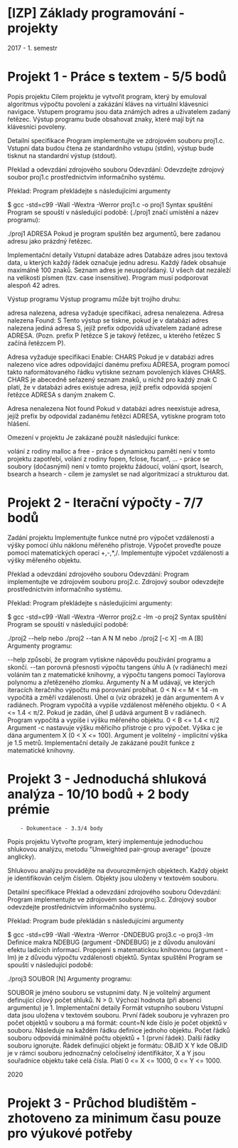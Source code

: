 # [IZP] Základy programování - projekty

2017 - 1. semestr

# Projekt 1 - Práce s textem - 5/5 bodů

  Popis projektu
  Cílem projektu je vytvořit program, který by emuloval algoritmus výpočtu povolení a zakázání kláves na virtuální klávesnici navigace. Vstupem programu jsou data známých adres a uživatelem zadaný řetězec. Výstup programu bude obsahovat znaky, které mají být na klávesnici povoleny.

  Detailní specifikace
  Program implementujte ve zdrojovém souboru proj1.c. Vstupní data budou čtena ze standardního vstupu (stdin), výstup bude tisknut na standardní výstup (stdout).

  Překlad a odevzdání zdrojového souboru
  Odevzdání: Odevzdejte zdrojový soubor proj1.c prostřednictvím informačního systému.

  Překlad: Program překládejte s následujícími argumenty

  $ gcc -std=c99 -Wall -Wextra -Werror proj1.c -o proj1
  Syntax spuštění
  Program se spouští v následující podobě: (./proj1 značí umístění a název programu):

  ./proj1 ADRESA
  Pokud je program spuštěn bez argumentů, bere zadanou adresu jako prázdný řetězec.

  Implementační detaily
  Vstupní databáze adres
  Databáze adres jsou textová data, u kterých každý řádek označuje jednu adresu. Každý řádek obsahuje maximálně 100 znaků. Seznam adres je neuspořádaný. U všech dat nezáleží na velikosti písmen (tzv. case insensitive). Program musí podporovat alespoň 42 adres.

  Výstup programu
  Výstup programu může být trojího druhu:

  adresa nalezena,
  adresa vyžaduje specifikaci,
  adresa nenalezena.
  Adresa nalezena
  Found: S
  Tento výstup se tiskne, pokud je v databázi adres nalezena jediná adresa S, jejíž prefix odpovídá uživatelem zadané adrese ADRESA. (Pozn. prefix P řetězce S je takový řetězec, u kterého řetězec S začíná řetězcem P).

  Adresa vyžaduje specifikaci
  Enable: CHARS
  Pokud je v databázi adres nalezeno více adres odpovídající danému prefixu ADRESA, program pomocí takto naformátovaného řádku vytiskne seznam povolených kláves CHARS. CHARS je abecedně seřazený seznam znaků, u nichž pro každý znak C platí, že v databázi adres existuje adresa, jejíž prefix odpovídá spojení řetězce ADRESA s daným znakem C.

  Adresa nenalezena
  Not found
  Pokud v databázi adres neexistuje adresa, jejíž prefix by odpovídal zadanému řetězci ADRESA, vytiskne program toto hlášení.

  Omezení v projektu
  Je zakázané použít následující funkce:

  volání z rodiny malloc a free - práce s dynamickou pamětí není v tomto projektu zapotřebí,
  volání z rodiny fopen, fclose, fscanf, ... - práce se soubory (dočasnými) není v tomto projektu žádoucí,
  volání qsort, lsearch, bsearch a hsearch - cílem je zamyslet se nad algoritmizací a strukturou dat.
  

# Projekt 2 - Iterační výpočty - 7/7 bodů
  
  Zadání projektu
  Implementujte funkce nutné pro výpočet vzdálenosti a výšky pomocí úhlu náklonu měřeného přístroje. Výpočet proveďte pouze pomocí matematických operací +,-,*,/. Implementujte výpočet vzdálenosti a výšky měřeného objektu.

  Překlad a odevzdání zdrojového souboru
  Odevzdání: Program implementujte ve zdrojovém souboru proj2.c. Zdrojový soubor odevzdejte prostřednictvím informačního systému.

  Překlad: Program překládejte s následujícími argumenty:

  $ gcc -std=c99 -Wall -Wextra -Werror proj2.c -lm -o proj2
  Syntax spuštění
  Program se spouští v následující podobě:

  ./proj2 --help
  nebo
  ./proj2 --tan A N M
  nebo
  ./proj2 [-c X] -m A [B]
  Argumenty programu:

  --help způsobí, že program vytiskne nápovědu používání programu a skončí.
  --tan porovná přesnosti výpočtu tangens úhlu A (v radiánech) mezi voláním tan z matematické knihovny, a výpočtu tangens pomocí Taylorova polynomu a zřetězeného zlomku. Argumenty N a M udávají, ve kterých iteracích iteračního výpočtu má porovnání probíhat. 0 < N <= M < 14
  -m vypočítá a změří vzdálenosti.
  Úhel α (viz obrázek) je dán argumentem A v radiánech. Program vypočítá a vypíše vzdálenost měřeného objektu. 0 < A <= 1.4 < π/2.
  Pokud je zadán, úhel β udává argument B v radiánech. Program vypočítá a vypíše i výšku měřeného objektu. 0 < B <= 1.4 < π/2
  Argument -c nastavuje výšku měřicího přístroje c pro výpočet. Výška c je dána argumentem X (0 < X <= 100). Argument je volitelný - implicitní výška je 1.5 metrů.
  Implementační detaily
  Je zakázané použít funkce z matematické knihovny.
  
 
# Projekt 3 - Jednoduchá shluková analýza - 10/10 bodů + 2 body prémie
	    - Dokumentace - 3.3/4 body
  Popis projektu
  Vytvořte program, který implementuje jednoduchou shlukovou analýzu, metodu "Unweighted pair-group average" (pouze anglicky).

  Shlukovou analýzu provádějte na dvourozměrných objektech. Každý objekt je identifikován celým číslem. Objekty jsou uloženy v textovém souboru.

  Detailní specifikace
  Překlad a odevzdání zdrojového souboru
  Odevzdání: Program implementujte ve zdrojovém souboru proj3.c. Zdrojový soubor odevzdejte prostřednictvím informačního systému.

  Překlad: Program bude překládán s následujícími argumenty

  $ gcc -std=c99 -Wall -Wextra -Werror -DNDEBUG proj3.c -o proj3 -lm
  Definice makra NDEBUG (argument -DNDEBUG) je z důvodu anulování efektu ladicích informací.
  Propojení s matematickou knihovnou (argument -lm) je z důvodu výpočtu vzdálenosti objektů.
  Syntax spuštění
  Program se spouští v následující podobě:

  ./proj3 SOUBOR [N]
  Argumenty programu:

  SOUBOR je jméno souboru se vstupními daty.
  N je volitelný argument definující cílový počet shluků. N > 0. Výchozí hodnota (při absenci argumentu) je 1.
  Implementační detaily
  Formát vstupního souboru
  Vstupní data jsou uložena v textovém souboru. První řádek souboru je vyhrazen pro počet objektů v souboru a má formát:
    count=N
    kde číslo je počet objektů v souboru. Následuje na každém řádku definice jednoho objektu. Počet řádků souboru odpovídá minimálně počtu objektů + 1 (první řádek). Další řádky souboru ignorujte. Řádek definující objekt je formátu:
    OBJID X Y
    kde OBJID je v rámci souboru jednoznačný celočíselný identifikátor, X a Y jsou souřadnice objektu také celá čísla. Platí 0 <= X <= 1000, 0 <= Y <= 1000.



2020

# Projekt 3 - Průchod bludištěm - zhotoveno za minimum času pouze pro výukové potřeby